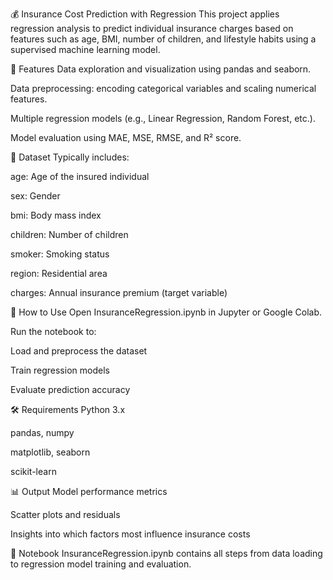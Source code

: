 💰 Insurance Cost Prediction with Regression
This project applies regression analysis to predict individual insurance charges based on features such as age, BMI, number of children, and lifestyle habits using a supervised machine learning model.

📌 Features
Data exploration and visualization using pandas and seaborn.

Data preprocessing: encoding categorical variables and scaling numerical features.

Multiple regression models (e.g., Linear Regression, Random Forest, etc.).

Model evaluation using MAE, MSE, RMSE, and R² score.

📁 Dataset
Typically includes:

age: Age of the insured individual

sex: Gender

bmi: Body mass index

children: Number of children

smoker: Smoking status

region: Residential area

charges: Annual insurance premium (target variable)

🚀 How to Use
Open InsuranceRegression.ipynb in Jupyter or Google Colab.

Run the notebook to:

Load and preprocess the dataset

Train regression models

Evaluate prediction accuracy

🛠️ Requirements
Python 3.x

pandas, numpy

matplotlib, seaborn

scikit-learn

📊 Output
Model performance metrics

Scatter plots and residuals

Insights into which factors most influence insurance costs

📓 Notebook
InsuranceRegression.ipynb contains all steps from data loading to regression model training and evaluation.
